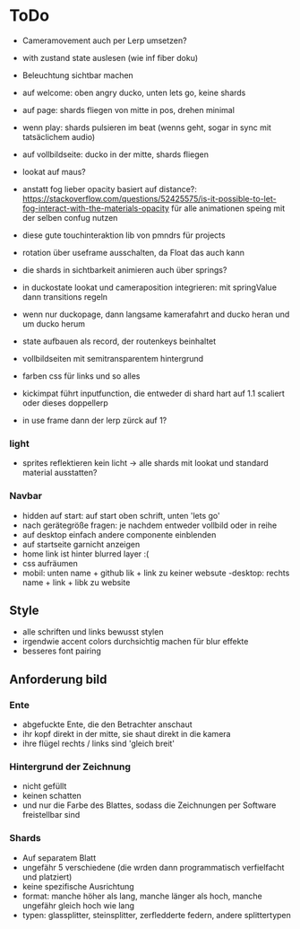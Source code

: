 # ToDo

- Cameramovement auch per Lerp umsetzen?
- with zustand state auslesen (wie inf fiber doku)
- Beleuchtung sichtbar machen
- auf welcome: oben angry ducko, unten lets go, keine shards
- auf page: shards fliegen von mitte in pos, drehen minimal
- wenn play: shards pulsieren im beat (wenns geht, sogar in sync mit tatsäclichem audio)
- auf vollbildseite: ducko in der mitte, shards fliegen
- lookat auf maus?
- anstatt fog lieber opacity basiert auf distance?: https://stackoverflow.com/questions/52425575/is-it-possible-to-let-fog-interact-with-the-materials-opacity
  für alle animationen speing mit der selben confug nutzen
- diese gute touchinteraktion lib von pmndrs für projects
- rotation über useframe ausschalten, da Float das auch kann
- die shards in sichtbarkeit animieren auch über springs?
- in duckostate lookat und cameraposition integrieren: mit springValue dann transitions regeln
- wenn nur duckopage, dann langsame kamerafahrt and ducko heran und um ducko herum
- state aufbauen als record, der routenkeys beinhaltet
- vollbildseiten mit semitransparentem hintergrund
- farben css für links und so alles


- kickimpat führt inputfunction, die entweder di shard hart auf 1.1 scaliert oder dieses doppellerp
- in use frame dann der lerp zürck auf 1?

### light

- sprites reflektieren kein licht -> alle shards mit lookat und standard material ausstatten?

### Navbar

- hidden auf start: auf start oben schrift, unten 'lets go'
- nach gerätegröße fragen: je nachdem entweder vollbild oder in reihe
- auf desktop einfach andere componente einblenden
- auf startseite garnicht anzeigen
- home link ist hinter blurred layer :(
- css aufräumen
- mobil: unten name + github lik + link zu keiner websute
  -desktop: rechts name + link + libk zu website

## Style

- alle schriften und links bewusst stylen
- irgendwie accent colors durchsichtig machen für blur effekte
- besseres font pairing

## Anforderung bild

### Ente

- abgefuckte Ente, die den Betrachter anschaut
- ihr kopf direkt in der mitte, sie shaut direkt in die kamera
- ihre flügel rechts / links sind 'gleich breit'

### Hintergrund der Zeichnung

- nicht gefüllt
- keinen schatten
- und nur die Farbe des Blattes, sodass die Zeichnungen per Software freistellbar sind

### Shards

- Auf separatem Blatt
- ungefähr 5 verschiedene (die wrden dann programmatisch verfielfacht und platziert)
- keine spezifische Ausrichtung
- format: manche höher als lang, manche länger als hoch, manche ungefähr gleich hoch wie lang
- typen: glassplitter, steinsplitter, zerfledderte federn, andere splittertypen
